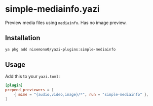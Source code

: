 # simple-mediainfo.yazi
Preview media files using `mediainfo`. Has no image preview.

## Installation
```sh
ya pkg add nisemono0/yazi-plugins:simple-mediainfo
```

## Usage
Add this to your `yazi.toml`:
```toml
[plugin]
prepend_previewers = [
    { mime = "{audio,video,image}/*", run = "simple-mediainfo" },
]
```
